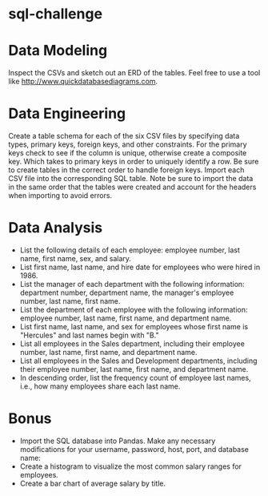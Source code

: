 # sql-challenge
# Data Modeling
Inspect the CSVs and sketch out an ERD of the tables. Feel free to use a tool like http://www.quickdatabasediagrams.com.

# Data Engineering
Create a table schema for each of the six CSV files by specifying data types, primary keys, foreign keys, and other constraints.
For the primary keys check to see if the column is unique, otherwise create a composite key. Which takes to primary keys in order to uniquely identify a row.
Be sure to create tables in the correct order to handle foreign keys.
Import each CSV file into the corresponding SQL table. Note be sure to import the data in the same order that the tables were created and account for the headers when importing to avoid errors.

# Data Analysis
- List the following details of each employee: employee number, last name, first name, sex, and salary.
- List first name, last name, and hire date for employees who were hired in 1986.
- List the manager of each department with the following information: department number, department name, the manager's employee number, last name, first name.
- List the department of each employee with the following information: employee number, last name, first name, and department name.
- List first name, last name, and sex for employees whose first name is "Hercules" and last names begin with "B."
- List all employees in the Sales department, including their employee number, last name, first name, and department name.
- List all employees in the Sales and Development departments, including their employee number, last name, first name, and department name. 
- In descending order, list the frequency count of employee last names, i.e., how many employees share each last name.

# Bonus
- Import the SQL database into Pandas. Make any necessary modifications for your username, password, host, port, and database name:
- Create a histogram to visualize the most common salary ranges for employees.
- Create a bar chart of average salary by title.
